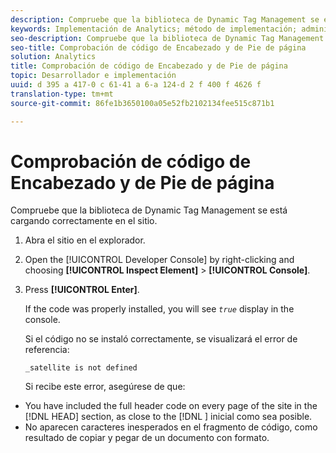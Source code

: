 ```yaml
---
description: Compruebe que la biblioteca de Dynamic Tag Management se está cargando correctamente en el sitio.
keywords: Implementación de Analytics; método de implementación; administración dinámica de etiquetas; dtm; code; page code; código de encabezado; código de pie de página; incrustar código; verificar código; verificar el código de encabezado; verificar código de pie de página; incrustar, ficha; embed
seo-description: Compruebe que la biblioteca de Dynamic Tag Management se está cargando correctamente en el sitio.
seo-title: Comprobación de código de Encabezado y de Pie de página
solution: Analytics
title: Comprobación de código de Encabezado y de Pie de página
topic: Desarrollador e implementación
uuid: d 395 a 417-0 c 61-41 a 6-a 124-d 2 f 400 f 4626 f
translation-type: tm+mt
source-git-commit: 86fe1b3650100a05e52fb2102134fee515c871b1

---
```



# Comprobación de código de Encabezado y de Pie de página

Compruebe que la biblioteca de Dynamic Tag Management se está cargando correctamente en el sitio.

1. Abra el sitio en el explorador.
1. Open the [!UICONTROL Developer Console] by right-clicking and choosing **[!UICONTROL Inspect Element]** &gt; **[!UICONTROL Console]**.
1. Press **[!UICONTROL Enter]**.

   If the code was properly installed, you will see *`true`* display in the console.

   Si el código no se instaló correctamente, se visualizará el error de referencia:

   `_satellite is not defined`

   Si recibe este error, asegúrese de que:

* You have included the full header code on every page of the site in the [!DNL HEAD] section, as close to the [!DNL <head><meta http-equiv="Content-Type" content="text/html; charset=UTF-8">] inicial como sea posible.
* No aparecen caracteres inesperados en el fragmento de código, como resultado de copiar y pegar de un documento con formato.

